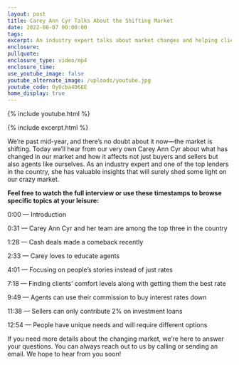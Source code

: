 ```yaml
---
layout: post
title: Carey Ann Cyr Talks About the Shifting Market
date: 2022-08-07 00:00:00
tags:
excerpt: An industry expert talks about market changes and helping clients.
enclosure:
pullquote:
enclosure_type: video/mp4
enclosure_time:
use_youtube_image: false
youtube_alternate_image: /uploads/youtube.jpg
youtube_code: Oy0cba4D6EE
home_display: true
---
```

{% include youtube.html %}

{% include excerpt.html %}

We’re past mid-year, and there’s no doubt about it now—the market is shifting. Today we’ll hear from our very own Carey Ann Cyr about what has changed in our market and how it affects not just buyers and sellers but also agents like ourselves. As an industry expert and one of the top lenders in the country, she has valuable insights that will surely shed some light on our crazy market.

**Feel free to watch the full interview or use these timestamps to browse specific topics at your leisure:**

0:00 — Introduction

0:31 — Carey Ann Cyr and her team are among the top three in the country

1:28 — Cash deals made a comeback recently

2:33 — Carey loves to educate agents

4:01 — Focusing on people’s stories instead of just rates&nbsp;

7:18 — Finding clients’ comfort levels along with getting them the best rate&nbsp;

9:49 — Agents can use their commission to buy interest rates down

11:38 — Sellers can only contribute 2% on investment loans

12:54 — People have unique needs and will require different options

If you need more details about the changing market, we’re here to answer your questions. You can always reach out to us by calling or sending an email. We hope to hear from you soon\!